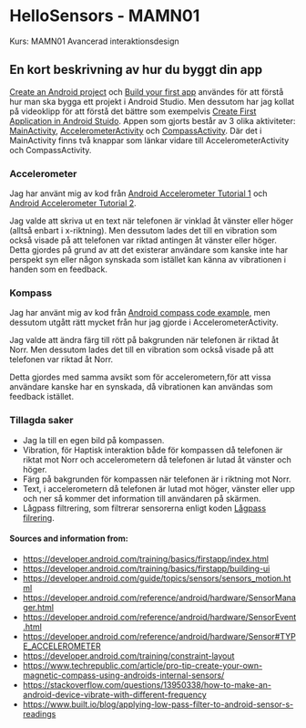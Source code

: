 # HelloSensors - MAMN01
Kurs: MAMN01 Avancerad interaktionsdesign 

## En kort beskrivning av hur du byggt din app

[Create an Android project](https://developer.android.com/training/basics/firstapp/creating-project) och [Build your first app](https://developer.android.com/training/basics/firstapp/index.html) användes för att förstå hur man ska bygga ett projekt i Android Studio. Men dessutom har jag kollat på videoklipp för att förstå det bättre som exempelvis [Create First Application in Android Stuido](https://www.youtube.com/watch?v=p0ItPcqqXog). Appen som gjorts består av 3 olika aktiviteter: [MainActivity](https://github.com/AmandaMitic/HelloSensors/blob/master/app/src/main/java/com/example/hellosensors/MainActivity.java), [AccelerometerActivity](https://github.com/AmandaMitic/HelloSensors/blob/master/app/src/main/java/com/example/hellosensors/AccelerometerActivity.java) och [CompassActivity](https://github.com/AmandaMitic/HelloSensors/blob/master/app/src/main/java/com/example/hellosensors/CompassActivity.java). Där det i MainActivity finns två knappar som länkar vidare till AccelerometerActivity och CompassActivity. 

### Accelerometer
Jag har använt mig av kod från [Android Accelerometer Tutorial 1](https://www.youtube.com/watch?v=pkT7DU1Yo9Q) och [Android Accelerometer Tutorial 2](https://www.youtube.com/watch?v=Rda_5s4rObQ). 

Jag valde att skriva ut en text när telefonen är vinklad åt vänster eller höger (alltså enbart i x-riktning). Men dessutom lades det till en vibration som också visade på att telefonen var riktad antingen åt vänster eller höger. Detta gjordes på grund av att det existerar användare som kanske inte har perspekt syn eller någon synskada som istället kan känna av vibrationen i handen som en feedback. 

### Kompass
Jag har använt mig av kod från [Android compass code example](https://www.javacodegeeks.com/2013/09/android-compass-code-example.html), men dessutom utgått rätt mycket från hur jag gjorde i AccelerometerActivity. 

Jag valde att ändra färg till rött på bakgrunden när telefonen är riktad åt Norr. Men dessutom lades det till en vibration som också visade på att telefonen var riktad åt Norr. 

Detta gjordes med samma avsikt som för accelerometern,för att vissa användare kanske har en synskada, då vibrationen kan användas som feedback istället. 

### Tillagda saker 
- Jag la till en egen bild på kompassen. 
- Vibration, för Haptisk interaktion både för kompassen då telefonen är riktat mot Norr och accelerometern då telefonen är lutad åt vänster och höger. 
- Färg på bakgrunden för kompassen när telefonen är i riktning mot Norr. 
- Text, i accelerometern då telefonen är lutad mot höger, vänster eller upp och ner så kommer det information till användaren på skärmen. 
- Lågpass filtrering, som filtrerar sensorerna enligt koden [Lågpass filrering](https://www.built.io/blog/applying-low-pass-filter-to-android-sensor-s-readings). 

#### Sources and information from: 
 - https://developer.android.com/training/basics/firstapp/index.html
 - https://developer.android.com/training/basics/firstapp/building-ui
 - https://developer.android.com/guide/topics/sensors/sensors_motion.html
 - https://developer.android.com/reference/android/hardware/SensorManager.html
 - https://developer.android.com/reference/android/hardware/SensorEvent.html
 - https://developer.android.com/reference/android/hardware/Sensor#TYPE_ACCELEROMETER
 - https://developer.android.com/training/constraint-layout 
 - https://www.techrepublic.com/article/pro-tip-create-your-own-magnetic-compass-using-androids-internal-sensors/
 - https://stackoverflow.com/questions/13950338/how-to-make-an-android-device-vibrate-with-different-frequency  
 - https://www.built.io/blog/applying-low-pass-filter-to-android-sensor-s-readings
